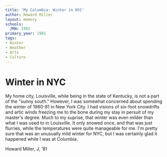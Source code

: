 ```yaml
---
title: 'My Columbia: Winter in NYC'
author: Howard Miller
layout: memory
schools:
  JRN: 1981
primary_year: 1981
tags:
- Winter
- Weather
- Arts
- Culture
---
```

# Winter in NYC

My home city, Louisville, while being in the state of Kentucky, is not a part of the "sunny south."  However, I was somewhat concerned about spending the winter of 1980-81 in New York City.  I had visions of six-foot snowdrifts and artic winds freezing me to the bone during my stay in persuit of my master's degree.  Much to my suprise, that winter was even milder than what I was used to in Louisville.  It only snowed once, and that was just flurries, while the temperatures were quite manageable for me.  I'm pretty sure that was an unusually mild winter for NYC, but I was certainly glad it happened while I was at Columbia.

Howard Miller, J, '81
